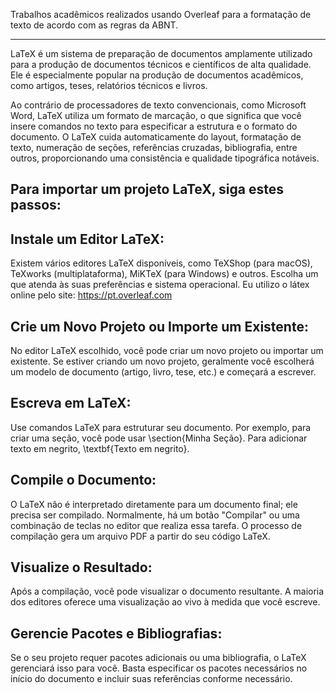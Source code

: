 Trabalhos acadêmicos realizados usando Overleaf para a formatação de texto de acordo com as regras da ABNT.

----------------------------------------------------------------------------------------------------------------------------------

LaTeX é um sistema de preparação de documentos amplamente utilizado para a produção de documentos técnicos e científicos de alta qualidade. Ele é especialmente popular na produção de documentos acadêmicos, como artigos, teses, relatórios técnicos e livros.

Ao contrário de processadores de texto convencionais, como Microsoft Word, LaTeX utiliza um formato de marcação, o que significa que você insere comandos no texto para especificar a estrutura e o formato do documento. O LaTeX cuida automaticamente do layout, formatação de texto, numeração de seções, referências cruzadas, bibliografia, entre outros, proporcionando uma consistência e qualidade tipográfica notáveis.

## Para importar um projeto LaTeX, siga estes passos:

## Instale um Editor LaTeX:

Existem vários editores LaTeX disponíveis, como TeXShop (para macOS), TeXworks (multiplataforma), MiKTeX (para Windows) e outros. Escolha um que atenda às suas preferências e sistema operacional.
Eu utilizo o látex online pelo site: https://pt.overleaf.com

## Crie um Novo Projeto ou Importe um Existente:

No editor LaTeX escolhido, você pode criar um novo projeto ou importar um existente. Se estiver criando um novo projeto, geralmente você escolherá um modelo de documento (artigo, livro, tese, etc.) e começará a escrever.

## Escreva em LaTeX:

Use comandos LaTeX para estruturar seu documento. Por exemplo, para criar uma seção, você pode usar \section{Minha Seção}. Para adicionar texto em negrito, \textbf{Texto em negrito}.

## Compile o Documento:

O LaTeX não é interpretado diretamente para um documento final; ele precisa ser compilado. Normalmente, há um botão "Compilar" ou uma combinação de teclas no editor que realiza essa tarefa. O processo de compilação gera um arquivo PDF a partir do seu código LaTeX.

## Visualize o Resultado:

Após a compilação, você pode visualizar o documento resultante. A maioria dos editores oferece uma visualização ao vivo à medida que você escreve.

## Gerencie Pacotes e Bibliografias:

Se o seu projeto requer pacotes adicionais ou uma bibliografia, o LaTeX gerenciará isso para você. Basta especificar os pacotes necessários no início do documento e incluir suas referências conforme necessário.
